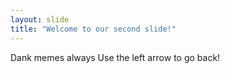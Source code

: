 ```yaml
---
layout: slide
title: "Welcome to our second slide!"
---
```

Dank memes always
Use the left arrow to go back!
